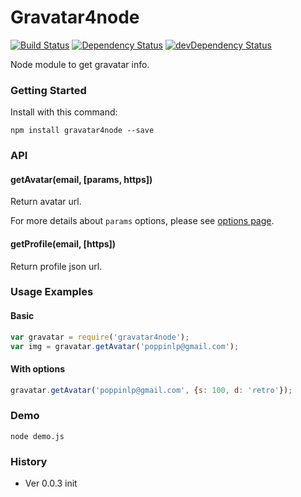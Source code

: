 # Gravatar4node

[![Build Status](https://travis-ci.org/poppinlp/node_gravatar.png?branch=master)](https://travis-ci.org/poppinlp/node_gravatar)
[![Dependency Status](https://david-dm.org/poppinlp/node_gravatar.svg)](https://david-dm.org/poppinlp/node_gravatar)
[![devDependency Status](https://david-dm.org/poppinlp/node_gravatar/dev-status.svg)](https://david-dm.org/poppinlp/node_gravatar#info=devDependencies)

Node module to get gravatar info.

### Getting Started

Install with this command:

```shell
npm install gravatar4node --save
```

### API

#### getAvatar(email, [params, https])

Return avatar url.

For more details about `params` options, please see [options page](http://en.gravatar.com/site/implement/images/).

#### getProfile(email, [https])

Return profile json url.

### Usage Examples

#### Basic

```js
var gravatar = require('gravatar4node');
var img = gravatar.getAvatar('poppinlp@gmail.com');
```

#### With options

```js
gravatar.getAvatar('poppinlp@gmail.com', {s: 100, d: 'retro'});
```

### Demo

```shell
node demo.js
```

### History

- Ver 0.0.3 init
